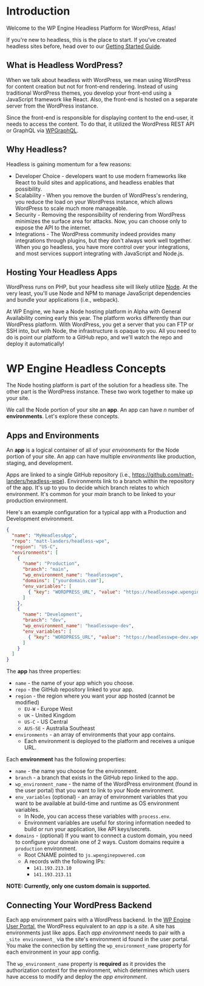 # Introduction

Welcome to the WP Engine Headless Platform for WordPress, Atlas!

If you're new to headless, this is the place to start. If you've created headless sites before, head over to our [Getting Started Guide](/guides/getting-started).

## What is Headless WordPress?

When we talk about headless with WordPress, we mean using WordPress for content creation but not for front-end rendering. Instead of using traditional WordPress themes, you develop your front-end using a JavaScript framework like React. Also, the front-end is hosted on a separate server from the WordPress instance.

Since the front-end is responsible for displaying content to the end-user, it needs to access the content. To do that, it utilized the WordPress REST API or GraphQL via [WPGraphQL](https://www.wpgraphql.com/).

## Why Headless?

Headless is gaining momentum for a few reasons:

- Developer Choice - developers want to use modern frameworks like React to build sites and applications, and headless enables that possibility.
- Scalability - When you remove the burden of WordPress's rendering, you reduce the load on your WordPress instance, which allows WordPress to scale much more manageable.
- Security - Removing the responsibility of rendering from WordPress minimizes the surface area for attacks. Now, you can choose only to expose the API to the internet.
- Integrations - The WordPress community indeed provides many integrations through plugins, but they don't always work well together. When you go headless, you have more control over your integrations, and most services support integrating with JavaScript and Node.js.

## Hosting Your Headless Apps

WordPress runs on PHP, but your headless site will likely utilize [Node](https://nodejs.org/). At the very least, you'll use Node and NPM to manage JavaScript dependencies and bundle your applications (i.e., webpack).

At WP Engine, we have a Node hosting platform in Alpha with General Availability coming early this year. The platform works differently than our WordPress platform. With WordPress, you get a server that you can FTP or SSH into, but with Node, the infrastructure is opaque to you. All you need to do is point our platform to a GitHub repo, and we'll watch the repo and deploy it automatically!

# WP Engine Headless Concepts

The Node hosting platform is part of the solution for a headless site. The other part is the WordPress instance. These two work together to make up your site.

We call the Node portion of your site an **app**. An app can have _n_ number of **environments**. Let's explore these concepts.

## Apps and Environments

An **app** is a logical container of all of your _environments_ for the Node portion of your site. An app can have multiple _environments_ like production, staging, and development.

Apps are linked to a single GitHub repository (i.e., https://github.com/matt-landers/headless-wpe). Environments link to a branch within the repository of the app. It's up to you to decide which branch relates to which environment. It's common for your _main_ branch to be linked to your production environment.

Here's an example configuration for a typical app with a Production and Development environment.

```json
{
  "name": "MyHeadlessApp",
  "repo": "matt-landers/headless-wpe",
  "region": "US-C",
  "environments": [
    {
      "name": "Production",
      "branch": "main",
      "wp_environment_name": "headlesswpe",
      "domains": ["yourdomain.com"],
      "env_variables": [
        { "key": "WORDPRESS_URL", "value": "https://headlesswpe.wpengine.com" }
      ]
    },
    {
      "name": "Development",
      "branch": "dev",
      "wp_environment_name": "headlesswpe-dev",
      "env_variables": [
        { "key": "WORDPRESS_URL", "value": "https://headlesswpe-dev.wpengine.com" }
      ]
    }
  ]
}
```

The **app** has three properties:

- `name` - the name of your app which you choose.
- `repo` - the GitHub repository linked to your app.
- `region` - the region where you want your app hosted (cannot be modified)
  - `EU-W` - Europe West
  - `UK` - United Kingdom
  - `US-C` - US Central
  - `AUS-SE` - Australia Southeast
- `environments` - an array of environments that your app contains.
  - Each environment is deployed to the platform and receives a unique URL.

Each **environment** has the following properties:

- `name` - the name you choose for the environment.
- `branch` - a branch that exists in the GitHub repo linked to the app.
- `wp_environment_name` - the name of the WordPress environment (found in the user portal) that you want to link to your Node environment.
- `env_variables` (optional) - an array of environment variables that you want to be available at build-time and runtime as OS environment variables.
  - In Node, you can access these variables with `process.env`.
  - Environment variables are useful for storing information needed to build or run your application, like API keys/secrets.
- `domains` - (optional) If you want to connect a custom domain, you need to configure your domain one of 2 ways.  Custom domains require a `production` environment.
  - Root CNAME pointed to `js.wpenginepowered.com`
  - A records with the following IPs:
    - `141.193.213.10`
    - `141.193.213.11`

**NOTE: Currently, only one custom domain is supported.**

## Connecting Your WordPress Backend

Each app environment pairs with a WordPress backend. In the [WP Engine User Portal](https://my.wpengine.com), the WordPress equivalent to an _app_ is a _site_. A site has environments just like apps. Each _app environment_ needs to pair with a `_site environment_` via the site's environment id found in the user portal. You make the connection by setting the `wp_environment_name` property for each environment in your app config.

The `wp_environment_name` property is **required** as it provides the authorization context for the environment, which determines which users have access to modify and deploy the _app environment_.
